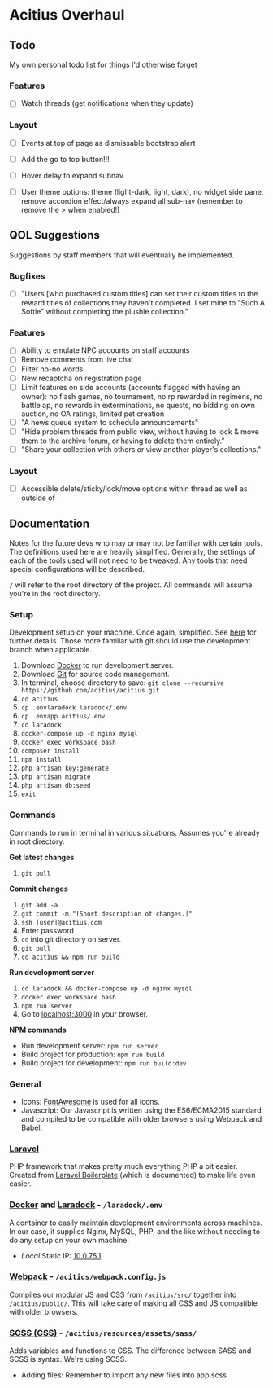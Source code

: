 # Acitius Overhaul


## Todo
My own personal todo list for things I'd otherwise forget

### Features
- [ ] Watch threads (get notifications when they update)

### Layout
- [ ] Events at top of page as dismissable bootstrap alert
- [ ] Add the go to top button!!!
- [ ] Hover delay to expand subnav
- [ ] User theme options: theme (light-dark, light, dark), no widget side pane, remove accordion effect/always expand all sub-nav (remember to remove the \> when enabled!)


## QOL Suggestions
Suggestions by staff members that will eventually be implemented.

### Bugfixes
- [ ] "Users [who purchased custom titles] can set their custom titles to the reward titles of collections they haven't completed. I set mine to "Such A Softie" without completing the plushie collection."

### Features
- [ ] Ability to emulate NPC accounts on staff accounts
- [ ] Remove comments from live chat
- [ ] Filter no-no words
- [ ] New recaptcha on registration page
- [ ] Limit features on side accounts (accounts flagged with having an owner): no flash games, no tournament, no rp rewarded in regimens, no battle ap, no rewards in exterminations, no quests, no bidding on own auction, no OA ratings, limited pet creation
- [ ] "A news queue system to schedule announcements"
- [ ] "Hide problem threads from public view, without having to lock & move them to the archive forum, or having to delete them entirely."
- [ ] "Share your collection with others or view another player's collections."

### Layout
- [ ] Accessible delete/sticky/lock/move options within thread as well as outside of

## Documentation
Notes for the future devs who may or may not be familiar with certain tools. The definitions used here are heavily simplified. Generally, the settings of each of the tools used will not need to be tweaked. Any tools that need special configurations will be described.

`/` will refer to the root directory of the project. All commands will assume you're in the root directory.


### Setup
Development setup on your machine. Once again, simplified. See [here](http://laravel-boilerplate.com/5.4/start.html) for further details. Those more familiar with git should use the development branch when applicable.

1. Download [Docker](https://www.docker.com/community-edition#/download) to run development server.
2. Download [Git](https://git-scm.com/) for source code management.
3. In terminal, choose directory to save: `git clone --recursive https://github.com/acitius/acitius.git`
4. `cd acitius`
5. `cp .envlaradock laradock/.env`
6. `cp .envapp acitius/.env`
7. `cd laradock`
8. `docker-compose up -d nginx mysql`
9. `docker exec workspace bash`
10. `composer install`
11. `npm install`
12. `php artisan key:generate`
13. `php artisan migrate`
14. `php artisan db:seed`
15. `exit`


### Commands
Commands to run in terminal in various situations. Assumes you're already in root directory.

**Get latest changes**
1. `git pull`

**Commit changes**
1. `git add -a`
2. `git commit -m "[Short description of changes.]"`
3. `ssh [user]@acitius.com`
4. Enter password
5. `cd` into git directory on server.
6. `git pull`
7. `cd acitius && npm run build`

**Run development server**
1. `cd laradock && docker-compose up -d nginx mysql`
2. `docker exec workspace bash`
3. `npm run server`
4. Go to [localhost:3000](http://localhost:3000/) in your browser.

**NPM commands**
- Run development server: `npm run server`
- Build project for production: `npm run build`
- Build project for development: `npm run build:dev`


### General
- Icons: [FontAwesome](http://fontawesome.io/icons/) is used for all icons.
- Javascript: Our Javascript is written using the ES6/ECMA2015 standard and compiled to be compatible with older browsers using Webpack and [Babel](https://babeljs.io/).


### [Laravel](https://laravel.com/docs/5.4)
PHP framework that makes pretty much everything PHP a bit easier. Created from [Laravel Boilerplate](http://laravel-boilerplate.com/) (which is documented) to make life even easier.


### [Docker](https://www.docker.com/) and [Laradock](http://laradock.io/) - `/laradock/.env`
A container to easily maintain development environments across machines. In our case, it supplies Nginx, MySQL, PHP, and the like without needing to do any setup on your own machine.

- *Local* Static IP: [10.0.75.1](http://10.0.75.1)

### [Webpack](https://webpack.js.org/configuration/) - `/acitius/webpack.config.js`
Compiles our modular JS and CSS from `/acitius/src/` together into `/acitius/public/`. This will take care of making all CSS and JS compatible with older browsers.


### [SCSS (CSS)](http://sass-lang.com/documentation/file.SASS_REFERENCE.html) - `/acitius/resources/assets/sass/`
Adds variables and functions to CSS. The difference between SASS and SCSS is syntax. We're using SCSS.

- Adding files: Remember to import any new files into app.scss


